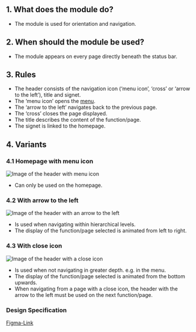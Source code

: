 ## 1. What does the module do?
*   The module is used for orientation and navigation.

## 2. When should the module be used?
*   The module appears on every page directly beneath the status bar.

## 3. Rules
*   The header consists of the navigation icon (‘menu icon’, ‘cross’ or ‘arrow to the left’), title and signet.
*   The ‘menu icon’ opens the [menu](https://digital.sbb.ch/en/mobile/modules/menu). 
*   The ‘arrow to the left’ navigates back to the previous page.
*   The ‘cross’ closes the page displayed.
*   The title describes the content of the function/page.
*   The signet is linked to the homepage.

## 4. Variants

<label class="switch" style="display:none"><input type="checkbox"><span class="slider round"></span></label>

### 4.1 Homepage with menu icon
![Image of the header with menu icon](https://raw.githubusercontent.com/sbb-design-systems/design-system-mobile-documentation/doku-update/documentation/header/images/MM01_Startseite.png 'class: image')

*   Can only be used on the homepage. 

### 4.2 With arrow to the left
![Image of the header with an arrow to the left](https://raw.githubusercontent.com/sbb-design-systems/design-system-mobile-documentation/doku-update/documentation/header/images/MM01_Back.png 'class: image')

*   Is used when navigating within hierarchical levels.
*   The display of the function/page selected is animated from left to right. 

### 4.3 With close icon
![Image of the header with a close icon](https://raw.githubusercontent.com/sbb-design-systems/design-system-mobile-documentation/doku-update/documentation/header/images/MM01_Close.png 'class: image')

*   Is used when not navigating in greater depth. e.g. in the menu.
*   The display of the function/page selected is animated from the bottom upwards.
*   When navigating from a page with a close icon, the header with the arrow to the left must be used on the next function/page. 

### Design Specification
[Figma-Link](https://www.figma.com/file/WOtLIam1xwrqcgnAITsEhV/Design-System-Mobile?node-id=10%3A2260)
